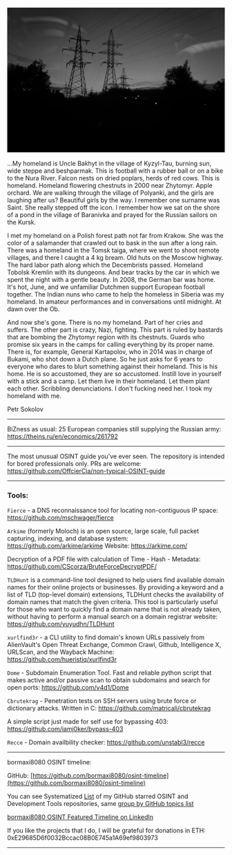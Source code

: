 ![alt text](img/08.jpg)

...My homeland is Uncle Bakhyt in the village of Kyzyl-Tau, burning sun, wide steppe and beshparmak. This is football with a rubber ball or on a bike to the Nura River. Falcon nests on dried poplars, herds of red cows. This is homeland. Homeland flowering chestnuts in 2000 near Zhytomyr. Apple orchard. We are walking through the village of Polyanki, and the girls are laughing after us? Beautiful girls by the way. I remember one surname was Saint. She really stepped off the icon. I remember how we sat on the shore of a pond in the village of Baranivka and prayed for the Russian sailors on the Kursk.

I met my homeland on a Polish forest path not far from Krakow. She was the color of a salamander that crawled out to bask in the sun after a long rain. There was a homeland in the Tomsk taiga, where we went to shoot remote villages, and there I caught a 4 kg bream. Old huts on the Moscow highway. The hard labor path along which the Decembrists passed. Homeland Tobolsk Kremlin with its dungeons. And bear tracks by the car in which we spent the night with a gentle beauty. In 2008, the German bar was home. It's hot, June, and we unfamiliar Dutchmen support European football together. The Indian nuns who came to help the homeless in Siberia was my homeland. In amateur performances and in conversations until midnight. At dawn over the Ob.

And now she's gone. There is no my homeland. Part of her cries and suffers. The other part is crazy, Nazi, fighting. This part is ruled by bastards that are bombing the Zhytomyr region with its chestnuts. Guards who promise six years in the camps for calling everything by its proper name. There is, for example, General Kartapolov, who in 2014 was in charge of Bukami, who shot down a Dutch plane. So he just asks for 6 years to everyone who dares to blurt something against their homeland. This is his home. He is so accustomed, they are so accustomed. Instill love in yourself with a stick and a camp. Let them live in their homeland. Let them plant each other. Scribbling denunciations. I don't fucking need her. I took my homeland with me.

Petr Sokolov

----

BiZness as usual: 25 European companies still supplying the Russian army: https://theins.ru/en/economics/261792

----

The most unusual OSINT guide you've ever seen. The repository is intended for bored professionals only. PRs are welcome: https://github.com/OffcierCia/non-typical-OSINT-guide

----

### Tools:

```Fierce``` - a DNS reconnaissance tool for locating non-contiguous IP space: https://github.com/mschwager/fierce

```Arkime``` (formerly Moloch) is an open source, large scale, full packet capturing, indexing, and database system: https://github.com/arkime/arkime
Website: https://arkime.com/

Decryption of a PDF file with calculation of Time - Hash - Metadata: https://github.com/CScorza/BruteForceDecryptPDF/

```TLDHunt``` is a command-line tool designed to help users find available domain names for their online projects or businesses. By providing a keyword and a list of TLD (top-level domain) extensions, TLDHunt checks the availability of domain names that match the given criteria. This tool is particularly useful for those who want to quickly find a domain name that is not already taken, without having to perform a manual search on a domain registrar website: https://github.com/yuyudhn/TLDHunt

```xurlfind3r``` - a CLI utility to find domain's known URLs passively from AlienVault's Open Threat Exchange, Common Crawl, Github, Intelligence X, URLScan, and the Wayback Machine: https://github.com/hueristiq/xurlfind3r

```Dome``` - Subdomain Enumeration Tool. Fast and reliable python script that makes active and/or passive scan to obtain subdomains and search for open ports: https://github.com/v4d1/Dome

```Cbrutekrag``` - Penetration tests on SSH servers using brute force or dictionary attacks. Written in C: https://github.com/matricali/cbrutekrag

A simple script just made for self use for bypassing 403: https://github.com/iamj0ker/bypass-403

```Recce``` - Domain availbility checker: https://github.com/unstabl3/recce

----

bormaxi8080 OSINT timeline:

GitHub: [https://github.com/bormaxi8080/osint-timeline](https://github.com/bormaxi8080/osint-timeline)

You can see Systematized [List](https://github.com/bormaxi8080/github-starred-repos-builder/blob/main/starred_repos.md) of my GitHub starred OSINT and Development Tools repositories, same [group by GitHub topics list](https://github.com/bormaxi8080/starred)

[bormaxi8080 OSINT Featured Timeline on LinkedIn](https://www.linkedin.com/in/osintech/details/featured/)

If you like the projects that I do, I will be grateful for donations in ETH: 0xE29685D6f0032Bccac08B0E745a1A69ef9803973

----
